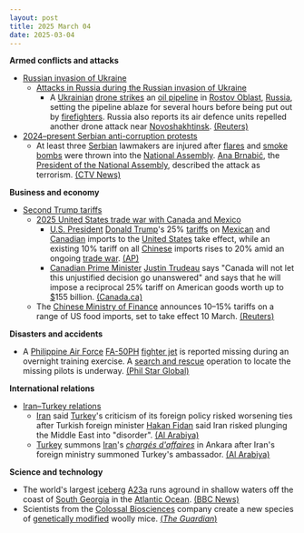 ```yaml
---
layout: post
title: 2025 March 04
date: 2025-03-04
---
```



**Armed conflicts and attacks**

* [Russian invasion of Ukraine](https://en.wikipedia.org/wiki/Russian_invasion_of_Ukraine "Russian invasion of Ukraine")
  + [Attacks in Russia during the Russian invasion of Ukraine](https://en.wikipedia.org/wiki/Attacks_in_Russia_during_the_Russian_invasion_of_Ukraine "Attacks in Russia during the Russian invasion of Ukraine")
    - A [Ukrainian](https://en.wikipedia.org/wiki/Armed_Forces_of_Ukraine "Armed Forces of Ukraine") [drone strikes](https://en.wikipedia.org/wiki/Drone_warfare "Drone warfare") an [oil pipeline](https://en.wikipedia.org/wiki/Pipeline "Pipeline") in [Rostov Oblast](https://en.wikipedia.org/wiki/Rostov_Oblast "Rostov Oblast"), [Russia](https://en.wikipedia.org/wiki/Russia "Russia"), setting the pipeline ablaze for several hours before being put out by [firefighters](https://en.wikipedia.org/wiki/Firefighter "Firefighter"). Russia also reports its air defence units repelled another drone attack near [Novoshakhtinsk](https://en.wikipedia.org/wiki/Novoshakhtinsk "Novoshakhtinsk"). [(Reuters)](https://www.reuters.com/world/europe/russia-stamps-out-fires-southern-oil-pipeline-2025-03-04/)
* [2024–present Serbian anti-corruption protests](https://en.wikipedia.org/wiki/2024%E2%80%93present_Serbian_anti-corruption_protests "2024–present Serbian anti-corruption protests")
  + At least three [Serbian](https://en.wikipedia.org/wiki/Serbia "Serbia") lawmakers are injured after [flares](https://en.wikipedia.org/wiki/Flare "Flare") and [smoke bombs](https://en.wikipedia.org/wiki/Smoke_bomb "Smoke bomb") were thrown into the [National Assembly](https://en.wikipedia.org/wiki/National_Assembly_%28Serbia%29 "National Assembly (Serbia)"). [Ana Brnabić](https://en.wikipedia.org/wiki/Ana_Brnabi%C4%87 "Ana Brnabić"), the [President of the National Assembly](https://en.wikipedia.org/wiki/President_of_the_National_Assembly_of_Serbia "President of the National Assembly of Serbia"), described the attack as terrorism. [(CTV News)](https://www.ctvnews.ca/world/article/at-least-three-serbian-lawmakers-injured-as-smoke-bombs-and-flares-thrown-in-parliament/)

**Business and economy**

* [Second Trump tariffs](https://en.wikipedia.org/wiki/Second_Trump_tariffs "Second Trump tariffs")
  + [2025 United States trade war with Canada and Mexico](https://en.wikipedia.org/wiki/2025_United_States_trade_war_with_Canada_and_Mexico "2025 United States trade war with Canada and Mexico")
    - [U.S. President](https://en.wikipedia.org/wiki/President_of_the_United_States "President of the United States") [Donald Trump](https://en.wikipedia.org/wiki/Donald_Trump "Donald Trump")'s 25% [tariffs](https://en.wikipedia.org/wiki/Tariff "Tariff") on [Mexican](https://en.wikipedia.org/wiki/Mexico "Mexico") and [Canadian](https://en.wikipedia.org/wiki/Canada "Canada") imports to the [United States](https://en.wikipedia.org/wiki/United_States "United States") take effect, while an existing 10% tariff on all [Chinese](https://en.wikipedia.org/wiki/China "China") imports rises to 20% amid an ongoing [trade war](https://en.wikipedia.org/wiki/China%E2%80%93United_States_trade_war "China–United States trade war"). [(AP)](https://apnews.com/article/trump-tariffs-mexico-canada-b19e004dddb579c373b247037e04424b)
    - [Canadian Prime Minister](https://en.wikipedia.org/wiki/Prime_Minister_of_Canada "Prime Minister of Canada") [Justin Trudeau](https://en.wikipedia.org/wiki/Justin_Trudeau "Justin Trudeau") says "Canada will not let this unjustified decision go unanswered" and says that he will impose a reciprocal 25% tariff on American goods worth up to [$](https://en.wikipedia.org/wiki/United_States_dollar "United States dollar")155 billion. [(Canada.ca)](https://www.pm.gc.ca/en/news/statements/2025/03/03/statement-prime-minister-trudeau-on-unjustified-us-tariffs-against-canada)
  + The [Chinese Ministry of Finance](https://en.wikipedia.org/wiki/Ministry_of_Finance_%28China%29 "Ministry of Finance (China)") announces 10–15% tariffs on a range of US food imports, set to take effect 10 March. [(Reuters)](https://www.reuters.com/world/trade-wars-erupt-trump-hits-canada-mexico-china-with-steep-tariffs-2025-03-04/)

**Disasters and accidents**

* A [Philippine Air Force](https://en.wikipedia.org/wiki/Philippine_Air_Force "Philippine Air Force") [FA-50PH](https://en.wikipedia.org/wiki/KAI_T-50_Golden_Eagle "KAI T-50 Golden Eagle") [fighter jet](https://en.wikipedia.org/wiki/Fighter_aircraft "Fighter aircraft") is reported missing during an overnight training exercise. A [search and rescue](https://en.wikipedia.org/wiki/Search_and_rescue "Search and rescue") operation to locate the missing pilots is underway. [(Phil Star Global)](https://qa.philstar.com/headlines/2025/03/04/2425796/philippine-air-force-fighter-jet-goes-missing-during-night-operations)

**International relations**

* [Iran–Turkey relations](https://en.wikipedia.org/wiki/Iran%E2%80%93Turkey_relations "Iran–Turkey relations")
  + [Iran](https://en.wikipedia.org/wiki/Iran "Iran") said [Turkey](https://en.wikipedia.org/wiki/Turkey "Turkey")'s criticism of its foreign policy risked worsening ties after Turkish foreign minister [Hakan Fidan](https://en.wikipedia.org/wiki/Hakan_Fidan "Hakan Fidan") said Iran risked plunging the Middle East into "disorder". [(Al Arabiya)](https://english.alarabiya.net/News/middle-east/2025/03/04/iran-slams-turkey-over-criticism-of-foreign-policy)
  + [Turkey](https://en.wikipedia.org/wiki/Turkey "Turkey") summons [Iran](https://en.wikipedia.org/wiki/Iran "Iran")'s *[chargés d'affaires](https://en.wikipedia.org/wiki/Charg%C3%A9_d%27affaires "Chargé d'affaires")* in Ankara after Iran's foreign ministry summoned Turkey's ambassador. [(Al Arabiya)](https://english.alarabiya.net/News/middle-east/2025/03/04/turkey-summons-iran-s-charges-d-affaires-over-tehran-s-public-criticism-of-ankara)

**Science and technology**

* The world's largest [iceberg](https://en.wikipedia.org/wiki/Iceberg "Iceberg") [A23a](https://en.wikipedia.org/wiki/A23a "A23a") runs aground in shallow waters off the coast of [South Georgia](https://en.wikipedia.org/wiki/South_Georgia "South Georgia") in the [Atlantic Ocean](https://en.wikipedia.org/wiki/Atlantic_Ocean "Atlantic Ocean"). [(BBC News)](https://www.bbc.co.uk/news/articles/c20d1xp6046o)
* Scientists from the [Colossal Biosciences](https://en.wikipedia.org/wiki/Colossal_Biosciences "Colossal Biosciences") company create a new species of [genetically modified](https://en.wikipedia.org/wiki/Genetically_modified_animal "Genetically modified animal") woolly mice. [(*The Guardian*)](https://www.theguardian.com/science/2025/mar/04/genetically-modified-woolly-mice-mammoth)
